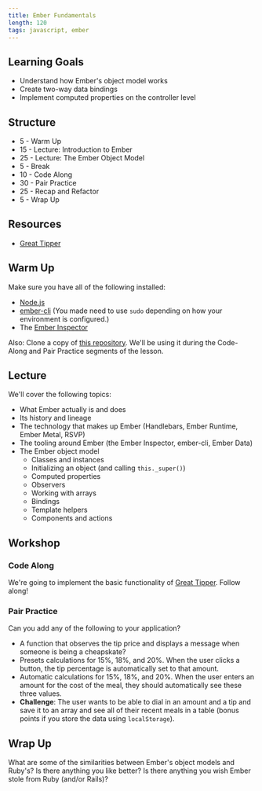 ```yaml
---
title: Ember Fundamentals
length: 120
tags: javascript, ember
---
```


## Learning Goals

* Understand how Ember's object model works
* Create two-way data bindings
* Implement computed properties on the controller level

## Structure

* 5 - Warm Up
* 15 - Lecture: Introduction to Ember
* 25 - Lecture: The Ember Object Model
* 5 - Break
* 10 - Code Along
* 30 - Pair Practice
* 25 - Recap and Refactor
* 5 - Wrap Up

## Resources

* [Great Tipper][greattipper]

[greattipper]: https://github.com/neilthawani/great-tipper

## Warm Up

Make sure you have all of the following installed:

* [Node.js](http://nodejs.org)
* [ember-cli](http://www.ember-cli.com/) (You made need to use `sudo` depending on how your environment is configured.)
* The [Ember Inspector](https://chrome.google.com/webstore/detail/ember-inspector/bmdblncegkenkacieihfhpjfppoconhi)

Also: Clone a copy of [this repository][greattipper]. We'll be using it during the Code-Along and Pair Practice segments of the lesson.

## Lecture

We'll cover the following topics:

* What Ember actually is and does
* Its history and lineage
* The technology that makes up Ember (Handlebars, Ember Runtime, Ember Metal, RSVP)
* The tooling around Ember (the Ember Inspector, ember-cli, Ember Data)
* The Ember object model
  * Classes and instances
  * Initializing an object (and calling `this._super()`)
  * Computed properties
  * Observers
  * Working with arrays
  * Bindings
  * Template helpers
  * Components and actions

## Workshop

### Code Along

We're going to implement the basic functionality of [Great Tipper][greattipper]. Follow along!

### Pair Practice

Can you add any of the following to your application?

* A function that observes the tip price and displays a message when someone is being a cheapskate?
* Presets calculations for 15%, 18%, and 20%. When the user clicks a button, the tip percentage is automatically set to that amount.
* Automatic calculations for 15%, 18%, and 20%. When the user enters an amount for the cost of the meal, they should automatically see these three values.
* **Challenge**: The user wants to be able to dial in an amount and a tip and save it to an array and see all of their recent meals in a table (bonus points if you store the data using `localStorage`).

## Wrap Up

What are some of the similarities between Ember's object models and Ruby's? Is there anything you like better? Is there anything you wish Ember stole from Ruby (and/or Rails)?